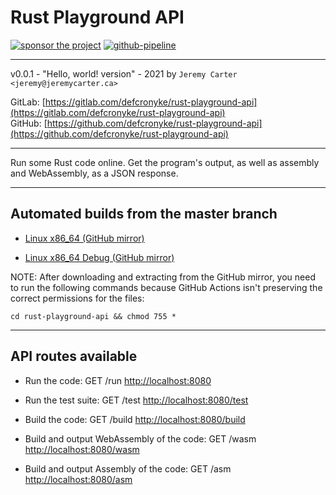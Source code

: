 # Rust Playground API

[![sponsor the project](https://img.shields.io/static/v1?label=Sponsor&message=%E2%9D%A4&logo=GitHub&link=https://github.com/sponsors/defcronyke)](https://github.com/sponsors/defcronyke) [![github-pipeline](https://github.com/defcronyke/rust-playground-api/workflows/github-pipeline/badge.svg)](https://github.com/defcronyke/rust-playground-api/actions)

---

v0.0.1 - "Hello, world! version" - 2021 by `Jeremy Carter <jeremy@jeremycarter.ca>`

GitLab: [https://gitlab.com/defcronyke/rust-playground-api](https://gitlab.com/defcronyke/rust-playground-api)  
GitHub: [https://github.com/defcronyke/rust-playground-api](https://github.com/defcronyke/rust-playground-api)

---

Run some Rust code online. Get the program's output, as well as assembly and WebAssembly, as a JSON response.

---

## Automated builds from the master branch

- [Linux x86_64 (GitHub mirror)](https://tinyurl.com/github-artifact?repo=defcronyke/rust-playground-api&file=rust-playground-api-release-linux-x86_64)

- [Linux x86_64 Debug (GitHub mirror)](https://tinyurl.com/github-artifact?repo=defcronyke/rust-playground-api&file=rust-playground-api-debug-linux-x86_64)

NOTE: After downloading and extracting from the GitHub mirror, you need to run the following commands because GitHub Actions isn't preserving the correct permissions for the files:

```shell
cd rust-playground-api && chmod 755 *
```

---

## API routes available

- Run the code: GET /run [http://localhost:8080](http://localhost:8080)

- Run the test suite: GET /test [http://localhost:8080/test](http://localhost:8080/test)

- Build the code: GET /build [http://localhost:8080/build](http://localhost:8080/build)

- Build and output WebAssembly of the code: GET /wasm [http://localhost:8080/wasm](http://localhost:8080/wasm)

- Build and output Assembly of the code: GET /asm [http://localhost:8080/asm](http://localhost:8080/asm)
